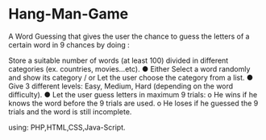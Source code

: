 # Hang-Man-Game
A Word Guessing that gives the user the chance to guess
the letters of a certain word in 9 chances by doing :

Store a suitable number of words (at least 100)
divided in different categories (ex. countries,
movies…etc).
● Either Select a word randomly and show its
category / or Let the user choose the category
from a list.
● Give 3 different levels: Easy, Medium, Hard
(depending on the word difficulty).
● Let the user guess letters in maximum 9 trials:
o He wins if he knows the word before the
9 trials are used.
o He loses if he guessed the 9 trials and the
word is still incomplete.

using: PHP,HTML,CSS,Java-Script.
